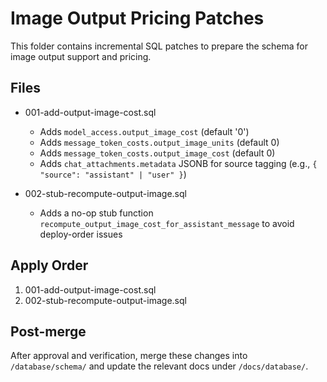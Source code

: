 # Image Output Pricing Patches

This folder contains incremental SQL patches to prepare the schema for image output support and pricing.

## Files

- 001-add-output-image-cost.sql

  - Adds `model_access.output_image_cost` (default '0')
  - Adds `message_token_costs.output_image_units` (default 0)
  - Adds `message_token_costs.output_image_cost` (default 0)
  - Adds `chat_attachments.metadata` JSONB for source tagging (e.g., `{ "source": "assistant" | "user" }`)

- 002-stub-recompute-output-image.sql
  - Adds a no-op stub function `recompute_output_image_cost_for_assistant_message` to avoid deploy-order issues

## Apply Order

1. 001-add-output-image-cost.sql
2. 002-stub-recompute-output-image.sql

## Post-merge

After approval and verification, merge these changes into `/database/schema/` and update the relevant docs under `/docs/database/`.
